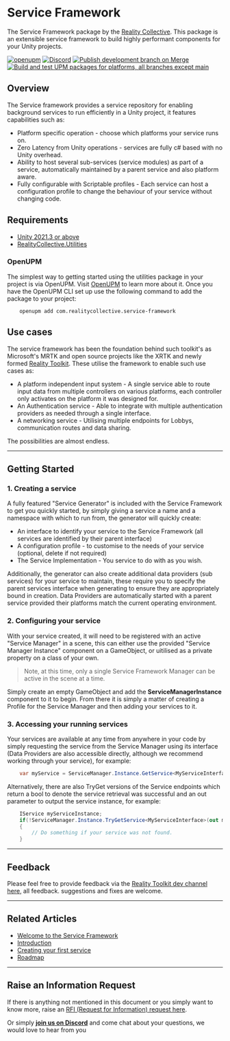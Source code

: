 # Service Framework

The Service Framework package by the [Reality Collective](https://www.realityCollective.io). This package is an extensible service framework to build highly performant components for your Unity projects.

[![openupm](https://img.shields.io/npm/v/com.realitycollective.service-framework?label=openupm&registry_uri=https://package.openupm.com)](https://openupm.com/packages/com.realitycollective.service-framework/)
[![Discord](https://img.shields.io/discord/597064584980987924.svg?label=&logo=discord&logoColor=ffffff&color=7389D8&labelColor=6A7EC2)](https://discord.gg/hF7TtRCFmB)
[![Publish development branch on Merge](https://github.com/realitycollective/com.realitycollective.service-framework/actions/workflows/development-publish.yml/badge.svg)](https://github.com/realitycollective/com.realitycollective.service-framework/actions/workflows/development-publish.yml)
[![Build and test UPM packages for platforms, all branches except main](https://github.com/realitycollective/com.realitycollective.service-framework/actions/workflows/development-buildandtestupmrelease.yml/badge.svg)](https://github.com/realitycollective/com.realitycollective.service-framework/actions/workflows/development-buildandtestupmrelease.yml)

## Overview

The Service framework provides a service repository for enabling background services to run efficiently in a Unity project, it features capabilities such as:

- Platform specific operation - choose which platforms your service runs on.
- Zero Latency from Unity operations - services are fully c# based with no Unity overhead.
- Ability to host several sub-services (service modules) as part of a service, automatically maintained by a parent service and also platform aware.
- Fully configurable with Scriptable profiles - Each service can host a configuration profile to change the behaviour of your service without changing code.

## Requirements

- [Unity 2021.3 or above](https://unity.com/)
- [RealityCollective.Utilities](https://github.com/realitycollective/com.realitycollective.utilities)

### OpenUPM

The simplest way to getting started using the utilities package in your project is via OpenUPM. Visit [OpenUPM](https://openupm.com/docs/) to learn more about it. Once you have the OpenUPM CLI set up use the following command to add the package to your project:

```text
    openupm add com.realitycollective.service-framework
```

## Use cases

The service framework has been the foundation behind such toolkit's as Microsoft's MRTK and open source projects like the XRTK and newly formed [Reality Toolkit](https://www.realitytoolkit.io/).  These utilise the framework to enable such use cases as:

- A platform independent input system - A single service able to route input data from multiple controllers on various platforms, each controller only activates on the platform it was designed for.
- An Authentication service - Able to integrate with multiple authentication providers as needed through a single interface.
- A networking service - Utilising multiple endpoints for Lobbys, communication routes and data sharing.

The possibilities are almost endless.

---

## Getting Started

### 1. Creating a service

A fully featured "Service Generator" is included with the Service Framework to get you quickly started, by simply giving a service a name and a namespace with which to run from, the generator will quickly create:

- An interface to identify your service to the Service Framework (all services are identified by their parent interface)
- A configuration profile - to customise to the needs of your service (optional, delete if not required)
- The Service Implementation - You service to do with as you wish.

Additionally, the generator can also create additional data providers (sub services) for your service to maintain, these require you to specify the parent services interface when generating to ensure they are appropriately bound in creation.  Data Providers are automatically started with a parent service provided their platforms match the current operating environment.

### 2. Configuring your service

With your service created, it will need to be registered with an active "Service Manager" in a scene, this can either use the provided "Service Manager Instance" component on a GameObject, or uitilised as a private property on a class of your own.

> Note, at this time, only a single Service Framework Manager can be active in the scene at a time.

Simply create an empty GameObject and add the **ServiceManagerInstance** component to it to begin.  From there it is simply a matter of creating a Profile for the Service Manager and then adding your services to it.

### 3. Accessing your running services

Your services are available at any time from anywhere in your code by simply requesting the service from the Service Manager using its interface (Data Providers are also accessible directly, although we recommend working through your service), for example:

```csharp
    var myService = ServiceManager.Instance.GetService<MyServiceInterface>();
```

Alternatively, there are also TryGet versions of the Service endpoints which return a bool to denote the service retrieval was successful and an out parameter to output the service instance, for example:

```csharp
    IService myServiceInstance;
    if(!ServiceManager.Instance.TryGetService<MyServiceInterface>(out myServiceInstance))
    {
        // Do something if your service was not found.
    }
```

---

## Feedback

Please feel free to provide feedback via the [Reality Toolkit dev channel here](https://github.com/realitycollective/com.realitycollective.service-framework/issues), all feedback. suggestions and fixes are welcome.

---

## Related Articles

- [Welcome to the Service Framework](https://service-framework.realitycollective.io/docs/get-started)
- [Introduction](https://service-framework.realitycollective.io/docs/basics/introduction)
- [Creating your first service](https://service-framework.realitycollective.io/docs/basics/getting_started)
- [Roadmap](https://service-framework.realitycollective.io/docs/basics/roadmap)

---

## Raise an Information Request

If there is anything not mentioned in this document or you simply want to know more, raise an [RFI (Request for Information) request here](https://github.com/realitycollective/com.realitycollective.service-framework/issues/new?assignees=&labels=question&template=request_for_information.md).

Or simply [**join us on Discord**](https://discord.gg/YjHAQD2XT8) and come chat about your questions, we would love to hear from you